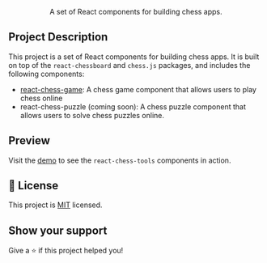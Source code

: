<div align="center">
  <p>

  </p>
    A set of React components for building chess apps.
</div>

## Project Description

This project is a set of React components for building chess apps. It is built on top of the `react-chessboard` and `chess.js` packages, and includes the following components:

- [react-chess-game](packages/react-chess-game/README.MD): A chess game component that allows users to play chess online
- react-chess-puzzle (coming soon): A chess puzzle component that allows users to solve chess puzzles online.

## Preview

Visit the [demo](https://react-chess-tools.vercel.app/) to see the `react-chess-tools` components in action.

## 📝 License

This project is [MIT](https://opensource.org/licenses/MIT) licensed.

## Show your support

Give a ⭐️ if this project helped you!
